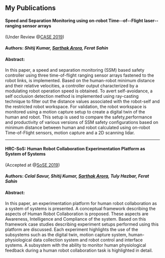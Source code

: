 ## My Publications

#### Speed and Separation Monitoring using on-robot Time--of--Flight laser--ranging sensor arrays 
(Under Review @[CASE 2019](https://www.ieee-ras.org/component/rseventspro/event/1488-case-2019-international-conference-on-automation-science-and-engineering))
#### Authors: _Shitij Kumar, [Sarthak Arora](http://arorasarthak.github.io), Ferat Sahin_
#### Abstract:
In this paper, a speed and separation monitoring (SSM) based safety controller using three 
time-of-flight ranging sensor arrays fastened to the robot links, is implemented. 
Based on the human-robot minimum distance and their relative velocities, a controller output 
characterized by a modulating robot operation speed is obtained. 
To avert self-avoidance, a self occlusion detection method is implemented using ray-casting 
technique to filter out the distance values associated with the robot-self and the restricted 
robot workspace. For validation, the robot workspace is monitored using 
a motion capture setup to create a digital twin of the human and robot. 
This setup is used to compare the safety,performance and productivity of various versions of 
SSM safety configurations based on minimum distance between human and robot calculated using 
on-robot Time-of-Flight sensors, motion capture and a 2D scanning lidar.

___
#### HRC-SoS: Human Robot Collaboration Experimentation Platform as System of Systems
(Accepted at @[SoSE 2019](http://sosengineering.org/2019/))
#### Authors: _Celal Savur, Shitij Kumar, [Sarthak Arora](http://arorasarthak.github.io), Tuly Hazbar, Ferat Sahin_
#### Abstract:
In this paper, an experimentation platform for human robot collaboration as a system of systems is presented. 
A conceptual framework describing the aspects of Human Robot Collaboration is proposed. 
These aspects are Awareness, Intelligence and Compliance of the system. Based on this framework 
case studies describing experiment setups performed using this platform are discussed. Each experiment 
highlights the use of the subsystems such as the digital twin, motion capture system, human-physiological 
data collection system and robot control and interface systems. A subsystem with the ability to 
monitor human physiological feedback during a human robot collaboration task is highlighted in detail.
